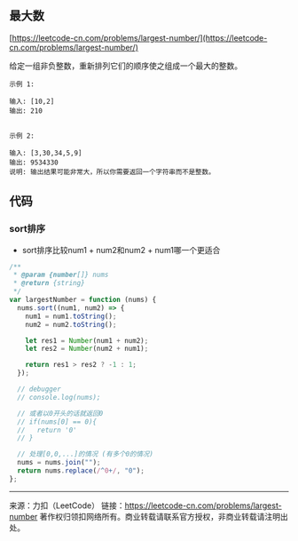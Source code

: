 ## 最大数

[https://leetcode-cn.com/problems/largest-number/](https://leetcode-cn.com/problems/largest-number/)



给定一组非负整数，重新排列它们的顺序使之组成一个最大的整数。

```
示例 1:

输入: [10,2]
输出: 210


示例 2:

输入: [3,30,34,5,9]
输出: 9534330
说明: 输出结果可能非常大，所以你需要返回一个字符串而不是整数。
```



## 代码





### sort排序

* sort排序比较num1 + num2和num2 + num1哪一个更适合

```js
/**
 * @param {number[]} nums
 * @return {string}
 */
var largestNumber = function (nums) {
  nums.sort((num1, num2) => {
    num1 = num1.toString();
    num2 = num2.toString();

    let res1 = Number(num1 + num2);
    let res2 = Number(num2 + num1);

    return res1 > res2 ? -1 : 1;
  });

  // debugger
  // console.log(nums);

  // 或者以0开头的话就返回0
  // if(nums[0] == 0){
  //   return '0'
  // }

  // 处理[0,0,...]的情况 (有多个0的情况)
  nums = nums.join("");
  return nums.replace(/^0+/, "0");
};
```







---

来源：力扣（LeetCode）
链接：https://leetcode-cn.com/problems/largest-number
著作权归领扣网络所有。商业转载请联系官方授权，非商业转载请注明出处。

